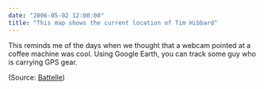 ```yaml
---
date: "2006-05-02 12:00:00"
title: "This map shows the current location of Tim Hibbard"
---
```




This reminds me of the days when we thought that a webcam pointed at a coffee machine was cool. Using Google Earth, you can track some guy who is carrying GPS gear.

(Source: [Battelle](http://battellemedia.com/))

